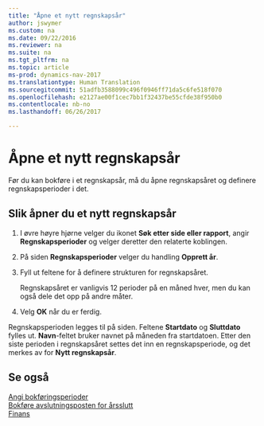 ```yaml
---
title: "Åpne et nytt regnskapsår"
author: jswymer
ms.custom: na
ms.date: 09/22/2016
ms.reviewer: na
ms.suite: na
ms.tgt_pltfrm: na
ms.topic: article
ms-prod: dynamics-nav-2017
ms.translationtype: Human Translation
ms.sourcegitcommit: 51adfb3588099c496f0946ff71da5c6fe518f070
ms.openlocfilehash: e2127ae00f1cec7bb1f32437be55cfde38f950b0
ms.contentlocale: nb-no
ms.lasthandoff: 06/26/2017

---
```


# <a name="how-to-open-a-new-fiscal-year"></a>Åpne et nytt regnskapsår
Før du kan bokføre i et regnskapsår, må du åpne regnskapsåret og definere regnskapsperioder i det.

## <a name="to-open-a-new-fiscal-year"></a>Slik åpner du et nytt regnskapsår
1. I øvre høyre hjørne velger du ikonet **Søk etter side eller rapport**, angir **Regnskapsperioder** og velger deretter den relaterte koblingen.
2. På siden **Regnskapsperioder** velger du handling **Opprett år**.
3. Fyll ut feltene for å definere strukturen for regnskapsåret.

    Regnskapsåret er vanligvis 12 perioder på en måned hver, men du kan også dele det opp på andre måter.
4. Velg **OK** når du er ferdig.

Regnskapsperioden legges til på siden. Feltene **Startdato** og **Sluttdato** fylles ut. **Navn**-feltet bruker navnet på måneden fra startdatoen. Etter den siste perioden i regnskapsåret settes det inn en regnskapsperiode, og det merkes av for **Nytt regnskapsår**.


## <a name="see-also"></a>Se også
[Angi bokføringsperioder](finance-setup-how-specify-posting-periods.md)  
[Bokføre avslutningsposten for årsslutt](year-how-post-year-end-close-entry.md)  
[Finans](finance-setup.md)  


